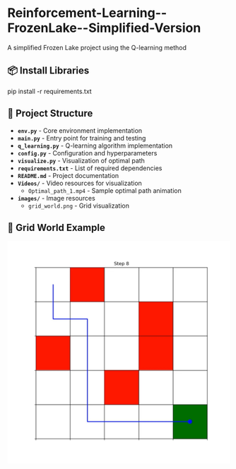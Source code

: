 # Reinforcement-Learning--FrozenLake--Simplified-Version
A simplified Frozen Lake project using the Q-learning method

## 📦 Install Libraries

pip install -r requirements.txt

## 📂 Project Structure

- **`env.py`** - Core environment implementation
- **`main.py`** - Entry point for training and testing
- **`q_learning.py`** - Q-learning algorithm implementation
- **`config.py`** - Configuration and hyperparameters
- **`visualize.py`** - Visualization of optimal path  
- **`requirements.txt`** - List of required dependencies
- **`README.md`** - Project documentation
- **`Videos/`** - Video resources for visualization
  - `Optimal_path_1.mp4` - Sample optimal path animation
- **`images/`** - Image resources
  - `grid_world.png` - Grid visualization


## 🌠 Grid World Example

![Grid World example](images/GridWorld(5*5).jpg)


